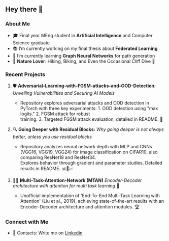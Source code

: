 ## Hey there 👋

### About Me
- 🎓 Final year MEng student in **Artificial Intelligence** and Computer Science graduate
- 📚 I’m currently working on my final thesis about **Federated Learning**
- 🧬 I’m currently learning **Graph Neural Networks** for path generation
- 🌄 **Nature Lover**: Hiking, Biking, and Even the Occasional Cliff Dive 🌊

### Recent Projects

1. 🛡️ **Adversarial-Learning-with-FGSM-attacks-and-OOD-Detection:** *Unveiling Vulnerabilities and Securing AI Models* 
   - Repository explores adversarial attacks and OOD detection in PyTorch with three key experiments: 1. OOD detection using "max logits." 2. FGSM attack for robust   
     training. 3. Targeted FGSM attack evaluation, detailed in README. 🎯

2. 🔍 **Going Deeper with Residual Blocks:** *Why going deeper is not always better, unless you use residual blocks*
   - Repository analyzes neural network depth with MLP and CNNs (VGG16, VGG19, VGG24) for image classification on CIFAR10, also comparing ResNet18 and ResNet34.   
     Explores behavior through gradient and parameter studies. Detailed results in README. 📊🧠📈

3. 🤹‍♂️ **Multi-Task-Attention-Network (MTAN)** *Encoder-Decoder architecture with attention for multi task learning* 🚗
   - Unofficial implementation of 'End-To-End Multi-Task Learning with Attention' (Liu et al., 2019), achieving state-of-the-art 
     results with an Encoder-Decoder architecture and attention modules. 🏆

### Connect with Me
- 📧 Contacts: Write me on [Linkedin](https://www.linkedin.com/in/salah-jebali-dev)
